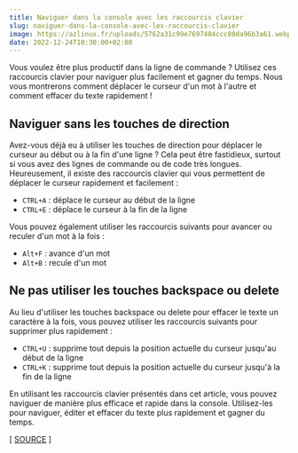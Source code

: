 ```yaml
---
title: Naviguer dans la console avec les raccourcis clavier
slug: naviguer-dans-la-console-avec-les-raccourcis-clavier
image: https://azlinux.fr/uploads/5762a31c99e7697484ccc80da96b3a61.webp
date: 2022-12-24T10:30:00+02:00
---
```


Vous voulez être plus productif dans la ligne de commande ? Utilisez ces raccourcis clavier pour naviguer plus facilement et gagner du temps. Nous vous montrerons comment déplacer le curseur d'un mot à l'autre et comment effacer du texte rapidement !

## Naviguer sans les touches de direction

Avez-vous déjà eu à utiliser les touches de direction pour déplacer le curseur au début ou à la fin d'une ligne ? Cela peut être fastidieux, surtout si vous avez des lignes de commande ou de code très longues. Heureusement, il existe des raccourcis clavier qui vous permettent de déplacer le curseur rapidement et facilement :

- `CTRL+A` : déplace le curseur au début de la ligne
- `CTRL+E` : déplace le curseur à la fin de la ligne

Vous pouvez également utiliser les raccourcis suivants pour avancer ou reculer d'un mot à la fois :

- `Alt+F` : avance d'un mot
- `Alt+B` : recule d'un mot

## Ne pas utiliser les touches backspace ou delete

Au lieu d'utiliser les touches backspace ou delete pour effacer le texte un caractère à la fois, vous pouvez utiliser les raccourcis suivants pour supprimer plus rapidement :

- `CTRL+U` : supprime tout depuis la position actuelle du curseur jusqu'au début de la ligne
- `CTRL+K` : supprime tout depuis la position actuelle du curseur jusqu'à la fin de la ligne

En utilisant les raccourcis clavier présentés dans cet article, vous pouvez naviguer de manière plus efficace et rapide dans la console.  Utilisez-les pour naviguer, éditer et effacer du texte plus rapidement et gagner du temps.

[ [SOURCE](https://www.redhat.com/sysadmin/shortcuts-command-line-navigation) ]
